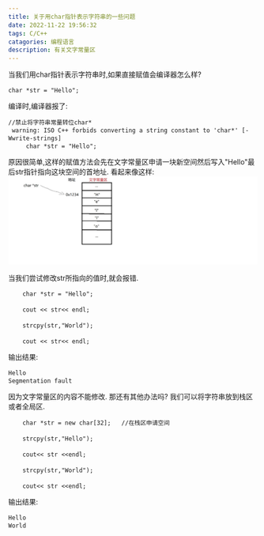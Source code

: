 ```yaml
---
title: 关于用char指针表示字符串的一些问题
date: 2022-11-22 19:56:32
tags: C/C++
catagories: 编程语言
description: 有关文字常量区
---
```

当我们用char指针表示字符串时,如果直接赋值会编译器怎么样?
```
char *str = "Hello";
```
编译时,编译器报了:
```
//禁止将字符串常量转位char*
 warning: ISO C++ forbids converting a string constant to 'char*' [-Wwrite-strings]
     char *str = "Hello";
```
原因很简单,这样的赋值方法会先在文字常量区申请一块新空间然后写入"Hello"最后str指针指向这块空间的首地址.
看起来像这样:
![指向文字常量区](/assets/char-str-pointer/1.jpg)

当我们尝试修改str所指向的值时,就会报错.
```
    char *str = "Hello";

    cout << str<< endl;

    strcpy(str,"World");

    cout << str<< endl;

```
输出结果:
```
Hello
Segmentation fault
```

因为文字常量区的内容不能修改.
那还有其他办法吗?
我们可以将字符串放到栈区或者全局区.
```
    char *str = new char[32];   //在栈区申请空间

    strcpy(str,"Hello");

    cout<< str <<endl;

    strcpy(str,"World");

    cout<< str <<endl;

```
输出结果:
```
Hello
World
```